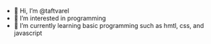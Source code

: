 - 👋 Hi, I’m @taftvarel
- 👀 I’m interested in programming
- 🌱 I’m currently learning basic programming such as hmtl, css, and javascript

<!---
taftvarel/taftvarel is a ✨ special ✨ repository because its `README.md` (this file) appears on your GitHub profile.
You can click the Preview link to take a look at your changes.
--->
